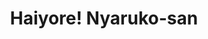 --- 
title: "Haiyore! Nyaruko-san"
publishdate: "2019-9-30T16:48:46+02:00"
src: "https://365manga.net/manga/haiyore-nyaruko-san"
image: "https://data.365manga.net/images/thumbnails/1476-haiyore-nyaruko-san.jpg"
description: "The story centers around Nyaruko, a formless Cthulhu deity of Chaos (Nyarlathotep) who can take on the shape of a seemingly ordinary silver-haired girl. Mahiro Yasaka is a normal high school boy who is being chased by a fearsome black alien one night, until Nyaruko saves him. She explains that the creatures from H. P. Lovecraft's works are actually races of aliens, and that she has been sent to Earth…"
---